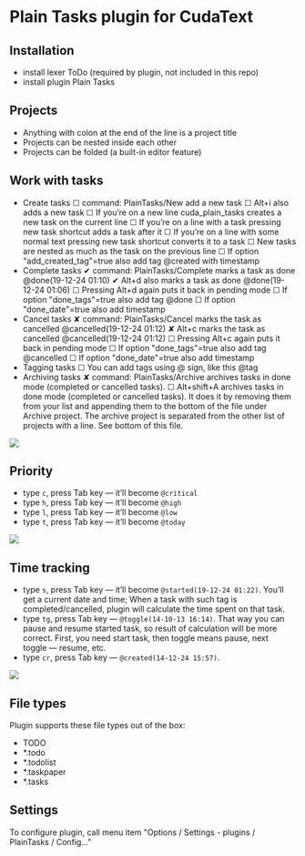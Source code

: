 # Plain Tasks plugin for CudaText

## Installation
  
* install lexer ToDo (required by plugin, not included in this repo)
* install plugin Plain Tasks

## Projects
* Anything with colon at the end of the line is a project title
* Projects can be nested inside each other
* Projects can be folded (a built-in editor feature)

## Work with tasks
* Create tasks
      ☐ command: PlainTasks/New  add a new task
      ☐ Alt+i also adds a new task
      ☐ If you’re on a new line cuda_plain_tasks creates a new task on the current line
      ☐ If you’re on a line with a task pressing new task shortcut adds a task after it
      ☐ If you’re on a line with some normal text pressing new task shortcut converts it to a task
      ☐ New tasks are nested as much as the task on the previous line
      ☐ If option "add_created_tag"=true also add tag @created with timestamp
* Complete tasks
      ✔ command: PlainTasks/Complete  marks a task as done @done(19-12-24 01:10)
      ✔ Alt+d also marks a task as done @done(19-12-24 01:06)
      ☐ Pressing Alt+d again puts it back in pending mode
      ☐ If option "done_tags"=true also add tag @done
      ☐ If option "done_date"=true also add timestamp
* Cancel tasks
      ✘ command: PlainTasks/Cancel marks the task as cancelled @cancelled(19-12-24 01:12)
      ✘ Alt+c marks the task as cancelled @cancelled(19-12-24 01:12)
      ☐ Pressing Alt+c again puts it back in pending mode
      ☐ If option "done_tags"=true also add tag @cancelled
      ☐ If option "done_date"=true also add timestamp
* Tagging tasks
      ☐ You can add tags using @ sign, like this @tag
* Archiving tasks
      ✘ command: PlainTasks/Archive archives tasks in done mode (completed or cancelled tasks).
      ☐ Alt+shift+A archives tasks in done mode (completed or cancelled tasks).
        It does it by removing them from your list and appending them to the bottom
        of the file under Archive project.
        The archive project is separated from the other list of projects with a line.
        See bottom of this file.

![](https://media.giphy.com/media/RN9Aqa8Aat4MRGW7d3/giphy.gif)

## Priority
* type `c`, press Tab key — it’ll become `@critical`
* type `h`, press Tab key — it’ll become `@high`
* type `l`, press Tab key — it’ll become `@low`
* type `t`, press Tab key — it’ll become `@today`
 
![](https://i.imgur.com/ITJ2Ql8.png)

## Time tracking
* type `s`, press Tab key — it’ll become `@started(19-12-24 01:22)`. You’ll get a current date and time; When a task with such tag is completed/cancelled, plugin will calculate the time spent on that task.
* type `tg`, press Tab key — `@toggle(14-10-13 16:14)`. That way you can pause and resume started task, so result of calculation will be more correct. First, you need start task, then toggle means pause, next toggle — resume, etc.
* type `cr`, press Tab key — `@created(14-12-24 15:57)`.

![](https://media.giphy.com/media/kIF5xIqz8dmdnW4cTF/giphy.gif)

## File types
Plugin supports these file types out of the box:
* TODO
* *.todo
* *.todolist
* *.taskpaper
* *.tasks

## Settings
To configure plugin, call menu item "Options / Settings - plugins / PlainTasks / Config..."
